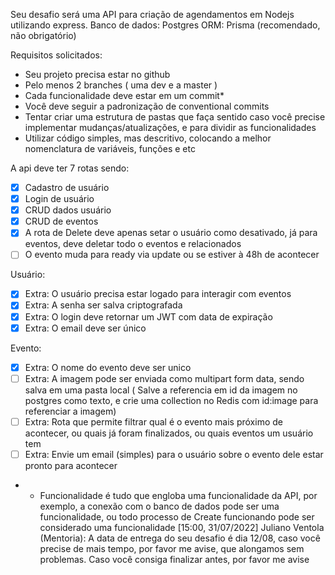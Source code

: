 Seu desafio será uma API para criação de agendamentos em Nodejs utilizando express.
Banco de dados: Postgres
ORM: Prisma (recomendado, não obrigatório)

Requisitos solicitados:
- Seu projeto precisa estar no github
- Pelo menos 2 branches ( uma dev e a master )
- Cada funcionalidade deve estar em um commit*
- Você deve seguir a padronização de conventional commits
- Tentar criar uma estrutura de pastas que faça sentido caso você precise implementar mudanças/atualizações, e para dividir as funcionalidades
- Utilizar código simples, mas descritivo, colocando a melhor nomenclatura de variáveis, funções e etc

A api deve ter 7 rotas sendo:
 - [X] Cadastro de usuário
 - [X] Login de usuário
 - [X] CRUD dados usuário
 - [X] CRUD de eventos
 - [X] A rota de Delete deve apenas setar o usuário como desativado, já para eventos, deve deletar todo o eventos e relacionados
 - [ ] O evento muda para ready via update ou se estiver à 48h de acontecer

Usuário:
 - [X] Extra: O usuário precisa estar logado para interagir com eventos
 - [X] Extra: A senha ser salva criptografada 
 - [X] Extra: O login deve retornar um JWT com data de expiração
 - [X] Extra: O email deve ser único

Evento:
 - [X] Extra: O nome do evento deve ser unico
 - [ ] Extra: A imagem pode ser enviada como multipart form data, sendo salva em uma pasta local ( Salve a referencia em id da imagem no postgres como texto, e crie uma collection no Redis com id:image para referenciar a imagem)
 - [ ] Extra: Rota que permite filtrar qual é o evento mais próximo de acontecer, ou quais já foram finalizados, ou quais eventos um usuário tem
 - [ ] Extra: Envie um email (simples) para o usuário sobre o evento dele estar pronto para acontecer

* - Funcionalidade é tudo que engloba uma funcionalidade da API, por exemplo, a conexão com o banco de dados pode ser uma funcionalidade, ou todo processo de Create funcionando pode ser considerado uma funcionalidade
[15:00, 31/07/2022] Juliano Ventola (Mentoria): A data de entrega do seu desafio é dia 12/08, caso você precise de mais tempo, por favor me avise, que alongamos sem problemas. Caso você consiga finalizar antes, por favor me avise

